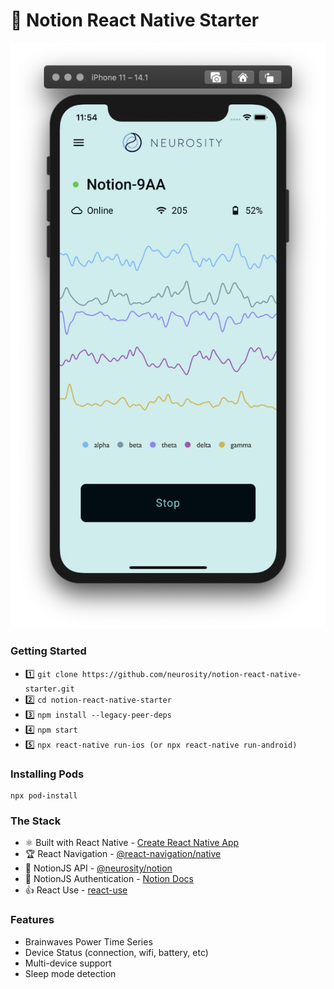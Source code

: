# 🚀 Notion React Native Starter

![App Screenshot](assets/images/screen-shot.png)

### Getting Started

- 1️⃣ `git clone https://github.com/neurosity/notion-react-native-starter.git`
- 2️⃣ `cd notion-react-native-starter`
- 3️⃣ `npm install --legacy-peer-deps`
- 4️⃣ `npm start`
- 5️⃣ `npx react-native run-ios (or npx react-native run-android)`

### Installing Pods

```
npx pod-install
```

### The Stack

- ⚛️ Built with React Native - [Create React Native App](https://reactnative.dev/)
- 🏆 React Navigation - [@react-navigation/native](https://reactnavigation.org/)
- 🤯 NotionJS API - [@neurosity/notion](https://github.com/neurosity/notion-js)
- 🔑 NotionJS Authentication - [Notion Docs](http://docs.neurosity.co/)
- 👍 React Use - [react-use](https://github.com/streamich/react-use)

### Features

- Brainwaves Power Time Series
- Device Status (connection, wifi, battery, etc)
- Multi-device support
- Sleep mode detection

